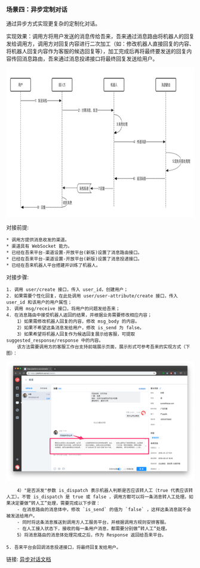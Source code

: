 ### 场景四：异步定制对话

通过异步方式实现更复杂的定制化对话。

实现效果：调用方将用户发送的消息传给吾来，吾来通过消息路由将机器人的回复发给调用方，调用方对回复内容进行二次加工（如：修改机器人直接回复的内容、将机器人回复内容作为客服的候选回复等），加工完成后再将最终要发送的回复内容传回消息路由，吾来通过消息投递接口将最终回复发送给用户。

<img src="../../docs/static/scenes4-1.png"  width="800" height="400">

对接前提:

    * 调用方提供消息收发的渠道。
    * 渠道具有 WebSocket 能力。
    * 已经在吾来平台-渠道设置-开放平台(新版)设置了消息路由接口。
    * 已经在吾来平台-渠道设置-开放平台(新版)设置了消息投递接口。
    * 已经在吾来机器人平台搭建并训练了机器人。

对接步骤:

    1. 调用 user/create 接口，传入 user_id，创建用户；
    2. 如果需要个性化回复，在此处调用 user/user-attribute/create 接口，传入 user_id 和该用户的用户属性；
    3. 调用 msg/receive 接口，将用户的问题发给吾来；
    4. 在消息路由中接受机器人返回的结果，并根据业务需要修改相应内容；
        1）如果需修改机器人回复的内容，修改 msg_body 的内容。
        2）如果不希望这条消息发给用户，修改 is_send 为 false。
        3）如果希望将机器人回复作为候选回复展示给客服，可提取 suggested_response/response 中的内容。
        该方法需要调用方的客服工作台支持前端展示页面，展示形式可参考吾来的实现方式（下图）：


<img src="../../docs/static/scenes4-2.png">

        4）"是否派发"参数 is_dispatch 表示机器人判断是否应该转人工（true 代表应该转人工）。不管 is_dispatch 是 true 或 false ，调用方都可以将一条消息转人工处理。如果决定要做“转人工”处理，需要完成以下步骤：
        - 在消息路由的消息体中，修改 `is_send` 的值为 `false` ，这样这条消息就不会被发送给用户。  
        - 同时将这条消息推送到调用方人工服务平台，并根据调用方规则安排客服。  
        - 在人工接入状态下，接收的每一条用户消息，都需要分别做”转人工“处理。
        5）将消息路由的消息体处理完成之后，作为 Response 返回给吾来平台。

    5. 吾来平台会回调消息投递接口，将最终回复发给用户。
  

链接: [异步对话文档](../../docs/callback.md)
      